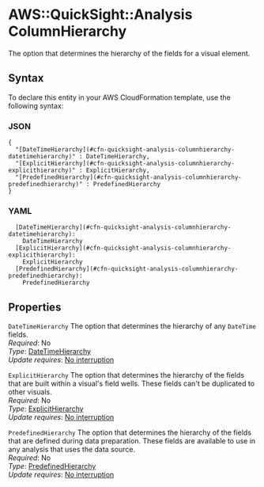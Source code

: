 # AWS::QuickSight::Analysis ColumnHierarchy<a name="aws-properties-quicksight-analysis-columnhierarchy"></a>

The option that determines the hierarchy of the fields for a visual element\.

## Syntax<a name="aws-properties-quicksight-analysis-columnhierarchy-syntax"></a>

To declare this entity in your AWS CloudFormation template, use the following syntax:

### JSON<a name="aws-properties-quicksight-analysis-columnhierarchy-syntax.json"></a>

```
{
  "[DateTimeHierarchy](#cfn-quicksight-analysis-columnhierarchy-datetimehierarchy)" : DateTimeHierarchy,
  "[ExplicitHierarchy](#cfn-quicksight-analysis-columnhierarchy-explicithierarchy)" : ExplicitHierarchy,
  "[PredefinedHierarchy](#cfn-quicksight-analysis-columnhierarchy-predefinedhierarchy)" : PredefinedHierarchy
}
```

### YAML<a name="aws-properties-quicksight-analysis-columnhierarchy-syntax.yaml"></a>

```
  [DateTimeHierarchy](#cfn-quicksight-analysis-columnhierarchy-datetimehierarchy): 
    DateTimeHierarchy
  [ExplicitHierarchy](#cfn-quicksight-analysis-columnhierarchy-explicithierarchy): 
    ExplicitHierarchy
  [PredefinedHierarchy](#cfn-quicksight-analysis-columnhierarchy-predefinedhierarchy): 
    PredefinedHierarchy
```

## Properties<a name="aws-properties-quicksight-analysis-columnhierarchy-properties"></a>

`DateTimeHierarchy`  <a name="cfn-quicksight-analysis-columnhierarchy-datetimehierarchy"></a>
The option that determines the hierarchy of any `DateTime` fields\.  
*Required*: No  
*Type*: [DateTimeHierarchy](aws-properties-quicksight-analysis-datetimehierarchy.md)  
*Update requires*: [No interruption](https://docs.aws.amazon.com/AWSCloudFormation/latest/UserGuide/using-cfn-updating-stacks-update-behaviors.html#update-no-interrupt)

`ExplicitHierarchy`  <a name="cfn-quicksight-analysis-columnhierarchy-explicithierarchy"></a>
The option that determines the hierarchy of the fields that are built within a visual's field wells\. These fields can't be duplicated to other visuals\.  
*Required*: No  
*Type*: [ExplicitHierarchy](aws-properties-quicksight-analysis-explicithierarchy.md)  
*Update requires*: [No interruption](https://docs.aws.amazon.com/AWSCloudFormation/latest/UserGuide/using-cfn-updating-stacks-update-behaviors.html#update-no-interrupt)

`PredefinedHierarchy`  <a name="cfn-quicksight-analysis-columnhierarchy-predefinedhierarchy"></a>
The option that determines the hierarchy of the fields that are defined during data preparation\. These fields are available to use in any analysis that uses the data source\.  
*Required*: No  
*Type*: [PredefinedHierarchy](aws-properties-quicksight-analysis-predefinedhierarchy.md)  
*Update requires*: [No interruption](https://docs.aws.amazon.com/AWSCloudFormation/latest/UserGuide/using-cfn-updating-stacks-update-behaviors.html#update-no-interrupt)